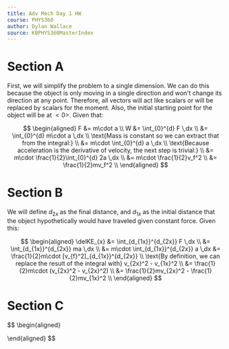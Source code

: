 ```yaml
---
title: Adv Mech Day 1 HW
course: PHYS360
author: Dylan Wallace
source: KBPHYS360MasterIndex
---
```


# Section A

First, we will simplify the problem to a single dimension. We can do this because the object is only moving in a single direction and won't change its direction at any point. Therefore, all vectors will act like scalars or will be replaced by scalars for the moment.
Also, the initial starting point for the object will be at $<0>$. 
Given that:

$$
\begin{aligned}
F &= m\cdot a \\
W &= \int_{0}^{d} F \,dx \\
&= \int_{0}^{d} m\cdot a \,dx \\
\text{Mass is constant so we can extract that from the integral:} \\
&= m\cdot \int_{0}^{d} a \,dx \\
\text{Because acceleration is the derivative of velocity, the next step is trivial:} \\
&= m\cdot \frac{1}{2}\int_{0}^{d} 2a \,dx \\
&= m\cdot \frac{1}{2}v_f^2 \\
&= \frac{1}{2}mv_f^2 \\
\end{aligned}
$$

# Section B
We will define $d_{2x}$ as the final distance, and $d_{1x}$ as the initial distance that the object hypothetically would have traveled given constant force. Given this:

$$
\begin{aligned}
\delKE_{x} &= \int_{d_{1x}}^{d_{2x}} F \,dx \\
&= \int_{d_{1x}}^{d_{2x}} ma \,dx \\
&= m\cdot \int_{d_{1x}}^{d_{2x}} a \,dx
&= \frac{1}{2}m\cdot [v_{f}^2]_{d_{1x}}^{d_{2x}} \\
\text{By definition, we can replace the result of the integral with} v_{2x}^2 - v_{1x}^2 \\
&= \frac{1}{2}m\cdot (v_{2x}^2 - v_{2x}^2) \\
&= \frac{1}{2}mv_{2x}^2 - \frac{1}{2}mv_{1x}^2 \\
\end{aligned}
$$

# Section C
$$
\begin{aligned}

\end{aligned}
$$